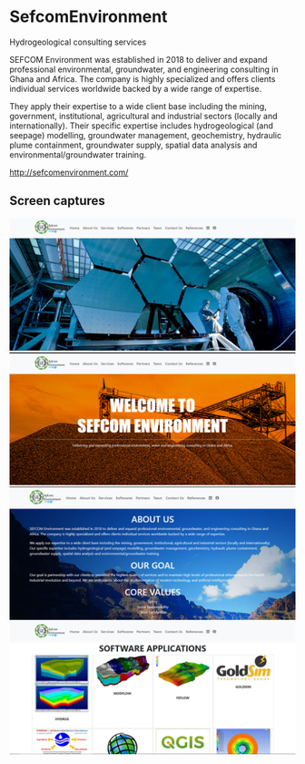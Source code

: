 # SefcomEnvironment
Hydrogeological consulting services

SEFCOM Environment was established in 2018 to deliver and expand professional environmental, groundwater, and engineering consulting in Ghana and Africa. The company is highly specialized and offers clients individual services worldwide backed by a wide range of expertise.

They apply their expertise to a wide client base including the mining, government, institutional, agricultural and industrial sectors (locally and internationally). Their specific expertise includes hydrogeological (and seepage) modelling, groundwater management, geochemistry, hydraulic plume containment, groundwater supply, spatial data analysis and environmental/groundwater training.

http://sefcomenvironment.com/

## Screen captures
![](screenshots/Screenshot_0000_1.jpg)
![](screenshots/Screenshot_0001_2.jpg)
![](screenshots/Screenshot_0002_3.jpg)
![](screenshots/Screenshot_0003_4.jpg)
